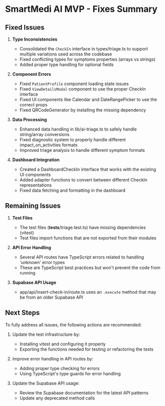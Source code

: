 # SmartMedi AI MVP - Fixes Summary

## Fixed Issues

1. **Type Inconsistencies**
   - Consolidated the `CheckIn` interface in types/triage.ts to support multiple variations used across the codebase
   - Fixed conflicting types for symptoms properties (arrays vs strings)
   - Added proper type handling for optional fields

2. **Component Errors**
   - Fixed `PatientProfile` component loading state issues
   - Fixed `ViewDetailsModal` component to use the proper CheckIn interface
   - Fixed UI components like Calendar and DateRangePicker to use the correct props
   - Fixed QRCodeGenerator by installing the missing dependency

3. **Data Processing**
   - Enhanced data handling in lib/ai-triage.ts to safely handle string/array conversions
   - Fixed diagnostic system to properly handle different impact_on_activities formats
   - Improved triage analysis to handle different symptom formats

4. **Dashboard Integration**
   - Created a DashboardCheckIn interface that works with the existing UI components
   - Added adapter functions to convert between different CheckIn representations
   - Fixed data fetching and formatting in the dashboard

## Remaining Issues

1. **Test Files**
   - The test files (__tests__/triage.test.ts) have missing dependencies (vitest)
   - Test files import functions that are not exported from their modules

2. **API Error Handling**
   - Several API routes have TypeScript errors related to handling 'unknown' error types
   - These are TypeScript best practices but won't prevent the code from running

3. **Supabase API Usage**
   - app/api/insert-check-in/route.ts uses an `.execute` method that may be from an older Supabase API

## Next Steps

To fully address all issues, the following actions are recommended:

1. Update the test infrastructure by:
   - Installing vitest and configuring it properly
   - Exporting the functions needed for testing or refactoring the tests

2. Improve error handling in API routes by:
   - Adding proper type checking for errors
   - Using TypeScript's type guards for error handling

3. Update the Supabase API usage:
   - Review the Supabase documentation for the latest API patterns
   - Update any deprecated method calls 